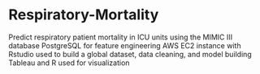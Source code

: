 # Respiratory-Mortality
Predict respiratory patient mortality in ICU units using the MIMIC III database
PostgreSQL for feature engineering
AWS EC2 instance with Rstudio used to build a global dataset, data cleaning, and model building
Tableau and R used for visualization

